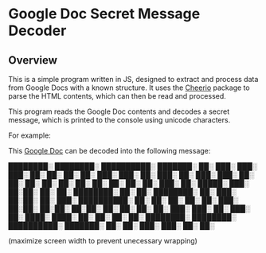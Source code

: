 # Google Doc Secret Message Decoder

## Overview
This is a simple program written in JS, designed to extract and process data from Google Docs with a known structure. It uses the [Cheerio](https://www.npmjs.com/package/cheerio) package to parse the HTML contents, which can then be read and processed.

This program reads the Google Doc contents and decodes a secret message, which is printed to the console using unicode characters.

For example:

This [Google Doc](https://docs.google.com/document/d/e/2PACX-1vQGUck9HIFCyezsrBSnmENk5ieJuYwpt7YHYEzeNJkIb9OSDdx-ov2nRNReKQyey-cwJOoEKUhLmN9z/pub) can be decoded into the following message:

████████░     ████████░   ██████████░    ███████░  ██░           ███░ ███░    ███░ ██░     ██░
██░     ██░ ███░     ███░ ██░          ███░    ██░ ███░   ███░   ██░    ██░  ██░   ██░     ██░
██░     ██░ ██░       ██░ ██░         ███░          ██░  █████░ ███░     ██░██░    ██░     ██░
████████░   ██░       ██░ ████████░   ██░           ███░ ██░██░ ██░       ███░     ██████████░
██░     ██░ ██░       ██░ ██░         ███░           ██░██░ ██░██░       ██░██░    ██░     ██░
██░     ██░ ███░     ███░ ██░          ███░    ██░   ████░   ████░      ██░  ██░   ██░     ██░
████████░     ████████░   ██████████░    ███████░     ██░     ██░     ███░    ███░ ██░     ██░

(maximize screen width to prevent unecessary wrapping)